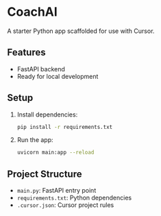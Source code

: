 # CoachAI

A starter Python app scaffolded for use with Cursor.

## Features
- FastAPI backend
- Ready for local development

## Setup

1. Install dependencies:
   ```bash
   pip install -r requirements.txt
   ```

2. Run the app:
   ```bash
   uvicorn main:app --reload
   ```

## Project Structure
- `main.py`: FastAPI entry point
- `requirements.txt`: Python dependencies
- `.cursor.json`: Cursor project rules 